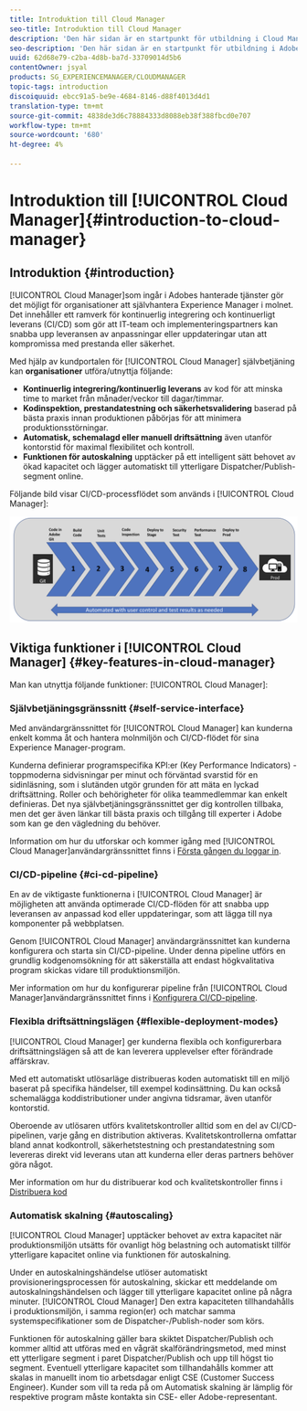 ```yaml
---
title: Introduktion till Cloud Manager
seo-title: Introduktion till Cloud Manager
description: 'Den här sidan är en startpunkt för utbildning i Cloud Manager. '
seo-description: 'Den här sidan är en startpunkt för utbildning i Adobe AEM Cloud Manager och visar på fördelarna och de viktigaste funktionerna. '
uuid: 62d68e79-c2ba-4d8b-ba7d-33709014d5b6
contentOwner: jsyal
products: SG_EXPERIENCEMANAGER/CLOUDMANAGER
topic-tags: introduction
discoiquuid: ebcc91a5-be9e-4684-8146-d88f4013d4d1
translation-type: tm+mt
source-git-commit: 4838de3d6c78884333d8088eb38f388fbcd0e707
workflow-type: tm+mt
source-wordcount: '680'
ht-degree: 4%

---
```



# Introduktion till [!UICONTROL Cloud Manager]{#introduction-to-cloud-manager}

## Introduktion {#introduction}

[!UICONTROL Cloud Manager]som ingår i Adobes hanterade tjänster gör det möjligt för organisationer att självhantera Experience Manager i molnet. Det innehåller ett ramverk för kontinuerlig integrering och kontinuerligt leverans (CI/CD) som gör att IT-team och implementeringspartners kan snabba upp leveransen av anpassningar eller uppdateringar utan att kompromissa med prestanda eller säkerhet.

Med hjälp av kundportalen för [!UICONTROL Cloud Manager] självbetjäning kan **organisationer** utföra/utnyttja följande:

* **Kontinuerlig integrering/kontinuerlig leverans** av kod för att minska time to market från månader/veckor till dagar/timmar.
* **Kodinspektion, prestandatestning och säkerhetsvalidering** baserad på bästa praxis innan produktionen påbörjas för att minimera produktionsstörningar.
* **Automatisk, schemalagd eller manuell driftsättning** även utanför kontorstid för maximal flexibilitet och kontroll.
* **Funktionen för autoskalning** upptäcker på ett intelligent sätt behovet av ökad kapacitet och lägger automatiskt till ytterligare Dispatcher/Publish-segment online.

Följande bild visar CI/CD-processflödet som används i [!UICONTROL Cloud Manager]:

![](assets/screen_shot_2018-05-12at73843pm.png)

## Viktiga funktioner i [!UICONTROL Cloud Manager] {#key-features-in-cloud-manager}

Man kan utnyttja följande funktioner: [!UICONTROL Cloud Manager]:

### Självbetjäningsgränssnitt {#self-service-interface}

Med användargränssnittet för [!UICONTROL Cloud Manager] kan kunderna enkelt komma åt och hantera molnmiljön och CI/CD-flödet för sina Experience Manager-program.

Kunderna definierar programspecifika KPI:er (Key Performance Indicators) - toppmoderna sidvisningar per minut och förväntad svarstid för en sidinläsning, som i slutänden utgör grunden för att mäta en lyckad driftsättning. Roller och behörigheter för olika teammedlemmar kan enkelt definieras. Det nya självbetjäningsgränssnittet ger dig kontrollen tillbaka, men det ger även länkar till bästa praxis och tillgång till experter i Adobe som kan ge den vägledning du behöver.

Information om hur du utforskar och kommer igång med [!UICONTROL Cloud Manager]användargränssnittet finns i [Första gången du loggar in](https://helpx.adobe.com/experience-manager/cloud-manager/using/first-time-login.html).

### CI/CD-pipeline {#ci-cd-pipeline}

En av de viktigaste funktionerna i [!UICONTROL Cloud Manager] är möjligheten att använda optimerade CI/CD-flöden för att snabba upp leveransen av anpassad kod eller uppdateringar, som att lägga till nya komponenter på webbplatsen.

Genom [!UICONTROL Cloud Manager] användargränssnittet kan kunderna konfigurera och starta sin CI/CD-pipeline. Under denna pipeline utförs en grundlig kodgenomsökning för att säkerställa att endast högkvalitativa program skickas vidare till produktionsmiljön.

Mer information om hur du konfigurerar pipeline från [!UICONTROL Cloud Manager]användargränssnittet finns i [Konfigurera CI/CD-pipeline](https://helpx.adobe.com/experience-manager/cloud-manager/using/configuring-pipeline.html).

### Flexibla driftsättningslägen {#flexible-deployment-modes}

[!UICONTROL Cloud Manager] ger kunderna flexibla och konfigurerbara driftsättningslägen så att de kan leverera upplevelser efter förändrade affärskrav.

Med ett automatiskt utlösarläge distribueras koden automatiskt till en miljö baserat på specifika händelser, till exempel kodinsättning. Du kan också schemalägga koddistributioner under angivna tidsramar, även utanför kontorstid.

Oberoende av utlösaren utförs kvalitetskontroller alltid som en del av CI/CD-pipelinen, varje gång en distribution aktiveras. Kvalitetskontrollerna omfattar bland annat kodkontroll, säkerhetstestning och prestandatestning som levereras direkt vid leverans utan att kunderna eller deras partners behöver göra något.

Mer information om hur du distribuerar kod och kvalitetskontroller finns i [Distribuera kod](deploying-code.md)

### Automatisk skalning {#autoscaling}

[!UICONTROL Cloud Manager] upptäcker behovet av extra kapacitet när produktionsmiljön utsätts för ovanligt hög belastning och automatiskt tillför ytterligare kapacitet online via funktionen för autoskalning.

Under en autoskalningshändelse utlöser automatiskt provisioneringsprocessen för autoskalning, skickar ett meddelande om autoskalningshändelsen och lägger till ytterligare kapacitet online på några minuter. [!UICONTROL Cloud Manager] Den extra kapaciteten tillhandahålls i produktionsmiljön, i samma region(er) och matchar samma systemspecifikationer som de Dispatcher-/Publish-noder som körs.

Funktionen för autoskalning gäller bara skiktet Dispatcher/Publish och kommer alltid att utföras med en vågrät skalförändringsmetod, med minst ett ytterligare segment i paret Dispatcher/Publish och upp till högst tio segment. Eventuell ytterligare kapacitet som tillhandahålls kommer att skalas in manuellt inom tio arbetsdagar enligt CSE (Customer Success Engineer). Kunder som vill ta reda på om Automatisk skalning är lämplig för respektive program måste kontakta sin CSE- eller Adobe-representant.
